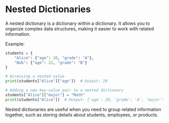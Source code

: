 # Nested Dictionaries

A nested dictionary is a dictionary within a dictionary. It allows you to organize complex data structures, making it easier to work with related information.

Example:

```python
students = {
    "Alice": {"age": 20, "grade": "A"},
    "Bob": {"age": 22, "grade": "B"}
}

# Accessing a nested value
print(students["Alice"]["age"])  # Output: 20

# Adding a new key-value pair to a nested dictionary
students["Alice"]["major"] = "Math"
print(students["Alice"])  # Output: {'age': 20, 'grade': 'A', 'major': 'Math'}
```

Nested dictionaries are useful when you need to group related information together, such as storing details about students, employees, or products.